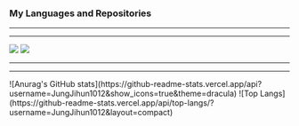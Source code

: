 ### My Languages and Repositories
<hr>
<hr>
<img src="https://skillicons.dev/icons?i=js,ts,react,mysql,spring,react-query">
<img src="https://skillicons.dev/icons?i=mongodb,express,,git,java">
<hr>
<hr>
![Anurag's GitHub stats](https://github-readme-stats.vercel.app/api?username=JungJihun1012&show_icons=true&theme=dracula)
![Top Langs](https://github-readme-stats.vercel.app/api/top-langs/?username=JungJihun1012&layout=compact)
